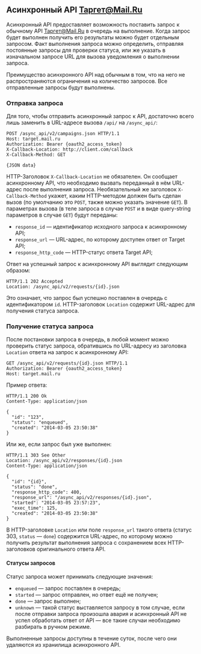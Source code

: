 ## Асинхронный API Таргет@Mail.Ru

Асинхронный API предоставляет возможность поставить запрос к обычному API
Таргет@Mail.Ru в очередь на выполнение. Когда запрос будет выполнен получить
его результаты можно будет отдельным запросом. Факт выполнения запроса можно
определить, отправляя постоянные запросы для проверки статуса, или же указать
в изначальном запросе URL для вызова уведомления о выполнении запроса.

Преимущество асинхронного API над обычным в том, что на него не
распространяются ограничения на количество запросов. Все отправленные запросы
будут выполнены.

### Отправка запроса

Для того, чтобы отправить асинхронный запрос к API, достаточно всего лишь
заменить в URL-адресе вызова `/api/` на `/async_api/`:

    POST /async_api/v2/campaigns.json HTTP/1.1
    Host: target.mail.ru
    Authorization: Bearer {oauth2_access_token}
    X-Callback-Location: http://client.com/callback
    X-Callback-Method: GET

    {JSON data}

HTTP-Заголовок `X-Callback-Location` не обязателен. Он сообщает асинхронному
API, что необходимо вызвать переданный в нём URL-адрес после выполнения
запроса. Необязательный же заголовок `X-Callback-Method` укажет, каким
HTTP-методом должен быть сделан вызов (по умолчанию это `POST`, также можно
указать значение `GET`). В параметрах вызова (в теле запроса в случае `POST` и
в виде query-string параметров в случае `GET`) будут переданы:

* `response_id` — идентификатор исходного запроса к асинхронному API;
* `response_url` — URL-адрес, по которому доступен ответ от Target API;
* `response_http_code` — HTTP-статус ответа Target API;

Ответ на успешный запрос к асинхронному API выглядит следующим образом:

    HTTP/1.1 202 Accepted
    Location: /async_api/v2/requests/{id}.json

Это означает, что запрос был успешно поставлен в очередь с идентификатором `id`.
HTTP-заголовок `Location` содержит URL-адрес для получения статуса запроса.

### Получение статуса запроса

После постановки запроса в очередь, в любой момент можно проверить статус
запроса, обратившись по URL-адресу из заголовка `Location` ответа на запрос к
асинхронному API:

    GET /async_api/v2/requests/{id}.json HTTP/1.1
    Authorization: Bearer {oauth2_access_token}
    Host: target.mail.ru

Пример ответа:

    HTTP/1.1 200 Ok
    Content-Type: application/json

    {
      "id": "123",
      "status": "enqueued",
      "created": "2014-03-05 23:50:38"
    }

Или же, если запрос был уже выполнен:

    HTTP/1.1 303 See Other
    Location: /async_api/v2/responses/{id}.json
    Content-Type: application/json

    {
      "id": "{id}",
      "status": "done",
      "response_http_code": 400,
      "response_url": "/async_api/v2/responses/{id}.json",
      "started": "2014-03-05 23:57:23",
      "exec_time": 125,
      "created": "2014-03-05 23:50:38"
    }

В HTTP-заголовке `Location` или поле `response_url` такого ответа (статус 303,
`status` — `done`) содержится URL-адрес, по которому можно получить результат
выполнения запроса с сохранением всех HTTP-заголовков оригинального ответа
API.

#### Статусы запросов

Статус запроса может принимать следующие значения:

* `enqueued` — запрос поставлен в очередь;
* `started` — запрос отправлен, но ответ ещё не получен;
* `done` — запрос выполнен;
* `unknown` — такой статус выставляется запросу в том случае, если после
  отправки запроса произошла авария и асинхронный API не успел обработать ответ
  от API — все такие случаи необходимо разбирать в ручном режиме.

Выполненные запросы доступны в течение суток, после чего они удаляются из
хранилища асинхронного API.